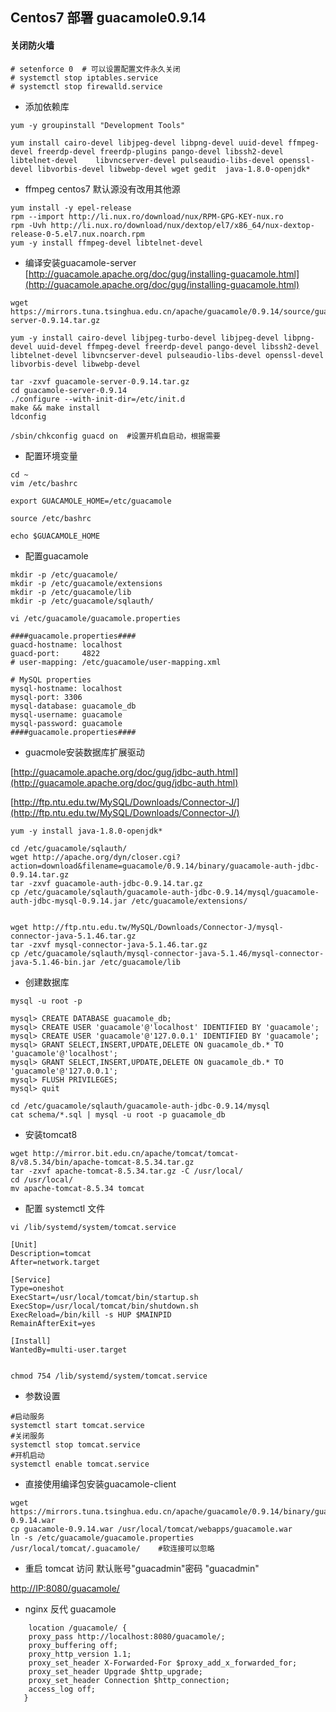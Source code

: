 ## Centos7 部署 guacamole0.9.14

#### 关闭防火墙

```
# setenforce 0  # 可以设置配置文件永久关闭
# systemctl stop iptables.service
# systemctl stop firewalld.service
```

* 添加依赖库

```
yum -y groupinstall "Development Tools" 

yum install cairo-devel libjpeg-devel libpng-devel uuid-devel ffmpeg-devel freerdp-devel freerdp-plugins pango-devel libssh2-devel libtelnet-devel    libvncserver-devel pulseaudio-libs-devel openssl-devel libvorbis-devel libwebp-devel wget gedit  java-1.8.0-openjdk*
```

* ffmpeg centos7 默认源没有改用其他源

```
yum install -y epel-release 
rpm --import http://li.nux.ro/download/nux/RPM-GPG-KEY-nux.ro
rpm -Uvh http://li.nux.ro/download/nux/dextop/el7/x86_64/nux-dextop-release-0-5.el7.nux.noarch.rpm
yum -y install ffmpeg-devel libtelnet-devel
```

* 编译安装guacamole-server
[http://guacamole.apache.org/doc/gug/installing-guacamole.html](http://guacamole.apache.org/doc/gug/installing-guacamole.html)

```
wget https://mirrors.tuna.tsinghua.edu.cn/apache/guacamole/0.9.14/source/guacamole-server-0.9.14.tar.gz

yum -y install cairo-devel libjpeg-turbo-devel libjpeg-devel libpng-devel uuid-devel ffmpeg-devel freerdp-devel pango-devel libssh2-devel libtelnet-devel libvncserver-devel pulseaudio-libs-devel openssl-devel libvorbis-devel libwebp-devel

tar -zxvf guacamole-server-0.9.14.tar.gz
cd guacamole-server-0.9.14
./configure --with-init-dir=/etc/init.d
make && make install
ldconfig

/sbin/chkconfig guacd on  #设置开机自启动，根据需要
```

* 配置环境变量

```
cd ~ 
vim /etc/bashrc

export GUACAMOLE_HOME=/etc/guacamole

source /etc/bashrc

echo $GUACAMOLE_HOME
```

* 配置guacamole

```
mkdir -p /etc/guacamole/
mkdir -p /etc/guacamole/extensions
mkdir -p /etc/guacamole/lib
mkdir -p /etc/guacamole/sqlauth/

vi /etc/guacamole/guacamole.properties

####guacamole.properties####
guacd-hostname: localhost
guacd-port:     4822
# user-mapping: /etc/guacamole/user-mapping.xml

# MySQL properties
mysql-hostname: localhost
mysql-port: 3306
mysql-database: guacamole_db
mysql-username: guacamole
mysql-password: guacamole
####guacamole.properties####
```

* guacmole安装数据库扩展驱动

[http://guacamole.apache.org/doc/gug/jdbc-auth.html](http://guacamole.apache.org/doc/gug/jdbc-auth.html)

[http://ftp.ntu.edu.tw/MySQL/Downloads/Connector-J/](http://ftp.ntu.edu.tw/MySQL/Downloads/Connector-J/)

```
yum -y install java-1.8.0-openjdk*

cd /etc/guacamole/sqlauth/
wget http://apache.org/dyn/closer.cgi?action=download&filename=guacamole/0.9.14/binary/guacamole-auth-jdbc-0.9.14.tar.gz
tar -zxvf guacamole-auth-jdbc-0.9.14.tar.gz
cp /etc/guacamole/sqlauth/guacamole-auth-jdbc-0.9.14/mysql/guacamole-auth-jdbc-mysql-0.9.14.jar /etc/guacamole/extensions/


wget http://ftp.ntu.edu.tw/MySQL/Downloads/Connector-J/mysql-connector-java-5.1.46.tar.gz
tar -zxvf mysql-connector-java-5.1.46.tar.gz
cp /etc/guacamole/sqlauth/mysql-connector-java-5.1.46/mysql-connector-java-5.1.46-bin.jar /etc/guacamole/lib
```

* 创建数据库

```
mysql -u root -p

mysql> CREATE DATABASE guacamole_db;
mysql> CREATE USER 'guacamole'@'localhost' IDENTIFIED BY 'guacamole';
mysql> CREATE USER 'guacamole'@'127.0.0.1' IDENTIFIED BY 'guacamole';
mysql> GRANT SELECT,INSERT,UPDATE,DELETE ON guacamole_db.* TO 'guacamole'@'localhost';
mysql> GRANT SELECT,INSERT,UPDATE,DELETE ON guacamole_db.* TO 'guacamole'@'127.0.0.1';
mysql> FLUSH PRIVILEGES;
mysql> quit

cd /etc/guacamole/sqlauth/guacamole-auth-jdbc-0.9.14/mysql
cat schema/*.sql | mysql -u root -p guacamole_db
```

* 安装tomcat8

```
wget http://mirror.bit.edu.cn/apache/tomcat/tomcat-8/v8.5.34/bin/apache-tomcat-8.5.34.tar.gz
tar -zxvf apache-tomcat-8.5.34.tar.gz -C /usr/local/
cd /usr/local/
mv apache-tomcat-8.5.34 tomcat
```

* 配置 systemctl 文件

```
vi /lib/systemd/system/tomcat.service

[Unit]
Description=tomcat
After=network.target
 
[Service]
Type=oneshot
ExecStart=/usr/local/tomcat/bin/startup.sh
ExecStop=/usr/local/tomcat/bin/shutdown.sh
ExecReload=/bin/kill -s HUP $MAINPID
RemainAfterExit=yes
 
[Install]
WantedBy=multi-user.target


chmod 754 /lib/systemd/system/tomcat.service 
```

* 参数设置

```
#启动服务 
systemctl start tomcat.service   
#关闭服务   
systemctl stop tomcat.service   
#开机启动   
systemctl enable tomcat.service
```


* 直接使用编译包安装guacamole-client

```
wget https://mirrors.tuna.tsinghua.edu.cn/apache/guacamole/0.9.14/binary/guacamole-0.9.14.war
cp guacamole-0.9.14.war /usr/local/tomcat/webapps/guacamole.war
ln -s /etc/guacamole/guacamole.properties /usr/local/tomcat/.guacamole/    #软连接可以忽略
```

* 重启 tomcat 访问 默认账号"guacadmin"密码 "guacadmin"

[http://IP:8080/guacamole/](http://IP:8080/guacamole/)


* nginx 反代 guacamole

```
    location /guacamole/ {
    proxy_pass http://localhost:8080/guacamole/;
    proxy_buffering off;
    proxy_http_version 1.1;
    proxy_set_header X-Forwarded-For $proxy_add_x_forwarded_for;
    proxy_set_header Upgrade $http_upgrade;
    proxy_set_header Connection $http_connection;
    access_log off;
   }

```
